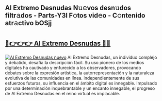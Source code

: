 ## Al Extremo Desnudas N𝚞𝚎vos desn𝚞dos filtr𝚊dos - Parts-Y3l F𝚘tos vid𝚎o - C𝚘ntenido atr𝚊ctivo bOSjj

# <h2><a href="http://mb5k5y4.tromn.icu/?c=Al+Extremo+Desnudas">🔗👉👉👉 Al Extremo Desnudas 🔗🔗</a></h2>

[![Al Extremo Desnudas nuevo](https://i.imgur.com/pEAQMta.gif)](http://mb5k5y4.tromn.icu/?c=Al+Extremo+Desnudas)
Al Extremo Desnudas, un individuo complejo y debatido, desafía la descripción fácil. Su uso pionero de los medios digitales ha cautivado y enfurecido a los observadores, provocando debates sobre la expresión artística, la autorrepresentación y la naturaleza evolutiva de las comunidades en línea. Independientemente de sus esfuerzos futuros, su influencia en el ámbito digital es innegable. Impulsado por una determinación inquebrantable y un encanto innegable, el progreso de Al Extremo Desnudas en el reino virtual es implacable.
